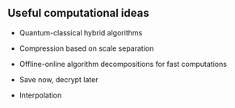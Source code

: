 ## Useful computational ideas

- Quantum-classical hybrid algorithms

- Compression based on scale separation

- Offline-online algorithm decompositions for fast computations

- Save now, decrypt later

- Interpolation


